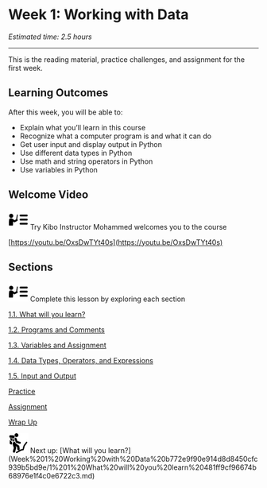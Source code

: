 # Week 1: Working with Data

*Estimated time: 2.5 hours*

---

This is the reading material, practice challenges, and assignment for the first week. 

## **Learning Outcomes**

After this week, you will be able to:

- Explain what you’ll learn in this course
- Recognize what a computer program is and what it can do
- Get user input and display output in Python
- Use different data types in Python
- Use math and string operators in Python
- Use variables in Python

## Welcome Video

<aside>
<img src="instruction.png" alt="instruction.png" width="40px" /> Try Kibo Instructor Mohammed welcomes you to the course

</aside>

[https://youtu.be/OxsDwTYt40s](https://youtu.be/OxsDwTYt40s)

## Sections

<aside>
<img src="instruction.png" alt="instruction.png" width="40px" /> Complete this lesson by exploring each section

</aside>

[1.1. What will you learn?](Week%201%20Working%20with%20Data%20b772e9f90e914d8d8450cfc939b5bd9e/1%201%20What%20will%20you%20learn%20481ff9cf96674b68976e1f4c0e6722c3.md)

[1.2. Programs and Comments](Week%201%20Working%20with%20Data%20b772e9f90e914d8d8450cfc939b5bd9e/1%202%20Programs%20and%20Comments%207b56dd514edc4005acb3fe712d507e06.md)

[1.3. Variables and Assignment](Week%201%20Working%20with%20Data%20b772e9f90e914d8d8450cfc939b5bd9e/1%203%20Variables%20and%20Assignment%20eabf211754fe4d8192346c0d840dcd49.md)

[1.4. Data Types, Operators, and Expressions](Week%201%20Working%20with%20Data%20b772e9f90e914d8d8450cfc939b5bd9e/1%204%20Data%20Types,%20Operators,%20and%20Expressions%200872e8f5f4ca46218cab0d7604a684f7.md)

[1.5. Input and Output](Week%201%20Working%20with%20Data%20b772e9f90e914d8d8450cfc939b5bd9e/1%205%20Input%20and%20Output%2047028c3a9fac4521b556973c5b156c8a.md)

[Practice](Week%201%20Working%20with%20Data%20b772e9f90e914d8d8450cfc939b5bd9e/Practice%20a7d5bc6bfa844ed3b272ea0429afba28.md)

[Assignment](Week%201%20Working%20with%20Data%20b772e9f90e914d8d8450cfc939b5bd9e/Assignment%208f146751311d4d468ce22f003d361da1.md)

[Wrap Up](Week%201%20Working%20with%20Data%20b772e9f90e914d8d8450cfc939b5bd9e/Wrap%20Up%2098614e369057498f86b7730c03f3a699.md)

<aside>
<img src="man-in-hike.png" alt="man-in-hike.png" width="40px" /> Next up: [What will you learn?](Week%201%20Working%20with%20Data%20b772e9f90e914d8d8450cfc939b5bd9e/1%201%20What%20will%20you%20learn%20481ff9cf96674b68976e1f4c0e6722c3.md)

</aside>